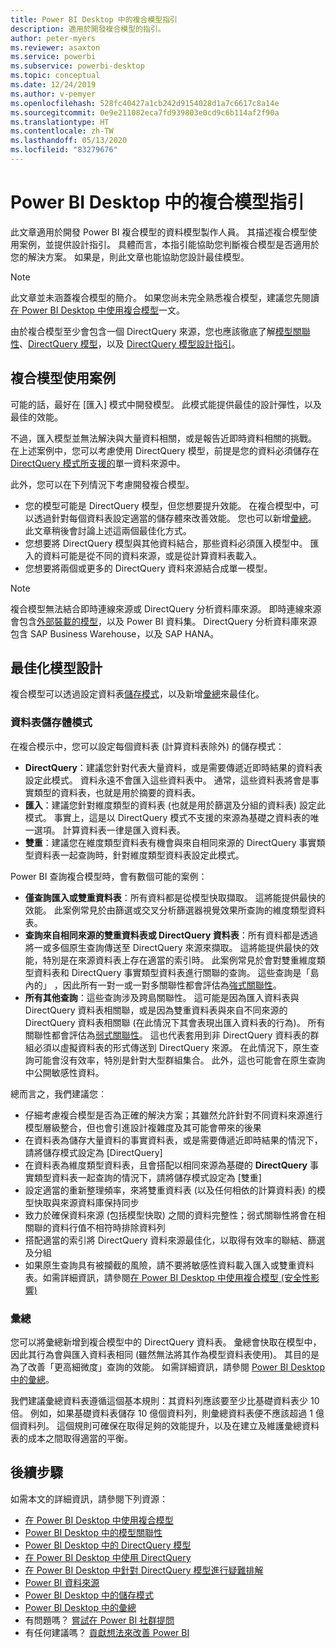 ```yaml
---
title: Power BI Desktop 中的複合模型指引
description: 適用於開發複合模型的指引。
author: peter-myers
ms.reviewer: asaxton
ms.service: powerbi
ms.subservice: powerbi-desktop
ms.topic: conceptual
ms.date: 12/24/2019
ms.author: v-pemyer
ms.openlocfilehash: 528fc40427a1cb242d9154028d1a7c6617c8a14e
ms.sourcegitcommit: 0e9e211082eca7fd939803e0cd9c6b114af2f90a
ms.translationtype: HT
ms.contentlocale: zh-TW
ms.lasthandoff: 05/13/2020
ms.locfileid: "83279676"
---
```

# <a name="composite-model-guidance-in-power-bi-desktop"></a>Power BI Desktop 中的複合模型指引

此文章適用於開發 Power BI 複合模型的資料模型製作人員。 其描述複合模型使用案例，並提供設計指引。 具體而言，本指引能協助您判斷複合模型是否適用於您的解決方案。 如果是，則此文章也能協助您設計最佳模型。

> [!NOTE]
> 此文章並未涵蓋複合模型的簡介。 如果您尚未完全熟悉複合模型，建議您先閱讀[在 Power BI Desktop 中使用複合模型](../transform-model/desktop-composite-models.md)一文。
>
> 由於複合模型至少會包含一個 DirectQuery 來源，您也應該徹底了解[模型關聯性](../transform-model/desktop-relationships-understand.md)、[DirectQuery 模型](../connect-data/desktop-directquery-about.md)，以及 [DirectQuery 模型設計指引](directquery-model-guidance.md)。

## <a name="composite-model-use-cases"></a>複合模型使用案例

可能的話，最好在 [匯入] 模式中開發模型。 此模式能提供最佳的設計彈性，以及最佳的效能。

不過，匯入模型並無法解決與大量資料相關，或是報告近即時資料相關的挑戰。 在上述案例中，您可以考慮使用 DirectQuery 模型，前提是您的資料必須儲存在 [DirectQuery 模式所支援的](../connect-data/power-bi-data-sources.md)單一資料來源中。

此外，您可以在下列情況下考慮開發複合模型。

- 您的模型可能是 DirectQuery 模型，但您想要提升效能。 在複合模型中，可以透過針對每個資料表設定適當的儲存體來改善效能。 您也可以新增[彙總](../transform-model/desktop-aggregations.md)。 此文章稍後會討論上述這兩個最佳化方式。
- 您想要將 DirectQuery 模型與其他資料結合，那些資料必須匯入模型中。 匯入的資料可能是從不同的資料來源，或是從計算資料表載入。
- 您想要將兩個或更多的 DirectQuery 資料來源結合成單一模型。

> [!NOTE]
> 複合模型無法結合即時連線來源或 DirectQuery 分析資料庫來源。 即時連線來源會包含[外部裝載的模型](../connect-data/service-datasets-understand.md#external-hosted-models)，以及 Power BI 資料集。 DirectQuery 分析資料庫來源包含 SAP Business Warehouse，以及 SAP HANA。

## <a name="optimize-model-design"></a>最佳化模型設計

複合模型可以透過設定資料表[儲存模式](../transform-model/desktop-storage-mode.md)，以及新增[彙總](../transform-model/desktop-aggregations.md)來最佳化。

### <a name="table-storage-mode"></a>資料表儲存體模式

在複合模示中，您可以設定每個資料表 (計算資料表除外) 的儲存模式：

- **DirectQuery**：建議您針對代表大量資料，或是需要傳遞近即時結果的資料表設定此模式。 資料永遠不會匯入這些資料表中。 通常，這些資料表將會是事實類型的資料表，也就是用於摘要的資料表。
- **匯入**：建議您針對維度類型的資料表 (也就是用於篩選及分組的資料表) 設定此模式。 事實上，這是以 DirectQuery 模式不支援的來源為基礎之資料表的唯一選項。 計算資料表一律是匯入資料表。
- **雙重**：建議您在維度類型資料表有機會與來自相同來源的 DirectQuery 事實類型資料表一起查詢時，針對維度類型資料表設定此模式。

Power BI 查詢複合模型時，會有數個可能的案例：

- **僅查詢匯入或雙重資料表**：所有資料都是從模型快取擷取。 這將能提供最快的效能。 此案例常見於由篩選或交叉分析篩選器視覺效果所查詢的維度類型資料表。
- **查詢來自相同來源的雙重資料表或 DirectQuery 資料表**：所有資料都是透過將一或多個原生查詢傳送至 DirectQuery 來源來擷取。 這將能提供最快的效能，特別是在來源資料表上存在適當的索引時。 此案例常見於會對雙重維度類型資料表和 DirectQuery 事實類型資料表進行關聯的查詢。 這些查詢是「島內的」  ，因此所有一對一或一對多關聯性都會評估為[強式關聯性](../transform-model/desktop-relationships-understand.md#strong-relationships)。
- **所有其他查詢**：這些查詢涉及跨島關聯性。 這可能是因為匯入資料表與 DirectQuery 資料表相關聯，或是因為雙重資料表與來自不同來源的 DirectQuery 資料表相關聯 (在此情況下其會表現出匯入資料表的行為)。 所有關聯性都會評估為[弱式關聯性](../transform-model/desktop-relationships-understand.md#weak-relationships)。 這也代表套用到非 DirectQuery 資料表的群組必須以虛擬資料表的形式傳送到 DirectQuery 來源。 在此情況下，原生查詢可能會沒有效率，特別是針對大型群組集合。 此外，這也可能會在原生查詢中公開敏感性資料。

總而言之，我們建議您︰

- 仔細考慮複合模型是否為正確的解決方案；其雖然允許針對不同資料來源進行模型層級整合，但也會引進設計複雜度及其可能會帶來的後果
- 在資料表為儲存大量資料的事實資料表，或是需要傳遞近即時結果的情況下，請將儲存模式設定為 [DirectQuery] 
- 在資料表為維度類型資料表，且會搭配以相同來源為基礎的 **DirectQuery** 事實類型資料表一起查詢的情況下，請將儲存模式設定為 [雙重] 
- 設定適當的重新整理頻率，來將雙重資料表 (以及任何相依的計算資料表) 的模型快取與來源資料庫保持同步
- 致力於確保資料來源 (包括模型快取) 之間的資料完整性；弱式關聯性將會在相關聯的資料行值不相符時排除資料列
- 搭配適當的索引將 DirectQuery 資料來源最佳化，以取得有效率的聯結、篩選及分組
- 如果原生查詢具有被攔截的風險，請不要將敏感性資料載入匯入或雙重資料表。如需詳細資訊，請參閱[在 Power BI Desktop 中使用複合模型 (安全性影響)](../transform-model/desktop-composite-models.md#security-implications)

### <a name="aggregations"></a>彙總

您可以將彙總新增到複合模型中的 DirectQuery 資料表。 彙總會快取在模型中，因此其行為會與匯入資料表相同 (雖然無法將其作為模型資料表使用)。 其目的是為了改善「更高細微度」查詢的效能。 如需詳細資訊，請參閱 [Power BI Desktop 中的彙總](../transform-model/desktop-aggregations.md)。

我們建議彙總資料表遵循這個基本規則：其資料列應該要至少比基礎資料表少 10 倍。 例如，如果基礎資料表儲存 10 億個資料列，則彙總資料表便不應該超過 1 億個資料列。 這個規則可確保在取得足夠的效能提升，以及在建立及維護彙總資料表的成本之間取得適當的平衡。

## <a name="next-steps"></a>後續步驟

如需本文的詳細資訊，請參閱下列資源：

- [在 Power BI Desktop 中使用複合模型](../transform-model/desktop-composite-models.md)
- [Power BI Desktop 中的模型關聯性](../transform-model/desktop-relationships-understand.md)
- [Power BI Desktop 中的 DirectQuery 模型](../connect-data/desktop-directquery-about.md)
- [在 Power BI Desktop 中使用 DirectQuery](../connect-data/desktop-use-directquery.md)
- [在 Power BI Desktop 中針對 DirectQuery 模型進行疑難排解](../connect-data/desktop-directquery-troubleshoot.md)
- [Power BI 資料來源](../connect-data/power-bi-data-sources.md)
- [Power BI Desktop 中的儲存模式](../transform-model/desktop-storage-mode.md)
- [Power BI Desktop 中的彙總](../transform-model/desktop-aggregations.md)
- 有問題嗎？ [嘗試在 Power BI 社群提問](https://community.powerbi.com/)
- 有任何建議嗎？ [貢獻想法來改善 Power BI](https://ideas.powerbi.com)
